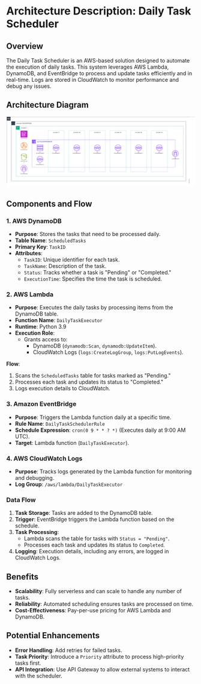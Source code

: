 # Architecture Description: Daily Task Scheduler

## Overview

The Daily Task Scheduler is an AWS-based solution designed to automate the execution of daily tasks. This system leverages AWS Lambda, DynamoDB, and EventBridge to process and update tasks efficiently and in real-time. Logs are stored in CloudWatch to monitor performance and debug any issues.

## Architecture Diagram

![Architecture Diagram](architecture-diagram.png)

## Components and Flow

### 1. AWS DynamoDB
- **Purpose**: Stores the tasks that need to be processed daily.
- **Table Name**: `ScheduledTasks`
- **Primary Key**: `TaskID`
- **Attributes**:
  - `TaskID`: Unique identifier for each task.
  - `TaskName`: Description of the task.
  - `Status`: Tracks whether a task is "Pending" or "Completed."
  - `ExecutionTime`: Specifies the time the task is scheduled.

### 2. AWS Lambda
- **Purpose**: Executes the daily tasks by processing items from the DynamoDB table.
- **Function Name**: `DailyTaskExecutor`
- **Runtime**: Python 3.9
- **Execution Role**:
  - Grants access to:
    - DynamoDB (`dynamodb:Scan`, `dynamodb:UpdateItem`).
    - CloudWatch Logs (`logs:CreateLogGroup`, `logs:PutLogEvents`).

**Flow**:
1. Scans the `ScheduledTasks` table for tasks marked as "Pending."
2. Processes each task and updates its status to "Completed."
3. Logs execution details to CloudWatch.

### 3. Amazon EventBridge
- **Purpose**: Triggers the Lambda function daily at a specific time.
- **Rule Name**: `DailyTaskSchedulerRule`
- **Schedule Expression**: `cron(0 9 * * ? *)` (Executes daily at 9:00 AM UTC).
- **Target**: Lambda function (`DailyTaskExecutor`).

### 4. AWS CloudWatch Logs
- **Purpose**: Tracks logs generated by the Lambda function for monitoring and debugging.
- **Log Group**: `/aws/lambda/DailyTaskExecutor`

### Data Flow

1. **Task Storage**: Tasks are added to the DynamoDB table.
2. **Trigger**: EventBridge triggers the Lambda function based on the schedule.
3. **Task Processing**:
   - Lambda scans the table for tasks with `Status = "Pending"`.
   - Processes each task and updates its status to `Completed`.
4. **Logging**: Execution details, including any errors, are logged in CloudWatch Logs.

## Benefits

- **Scalability**: Fully serverless and can scale to handle any number of tasks.
- **Reliability**: Automated scheduling ensures tasks are processed on time.
- **Cost-Effectiveness**: Pay-per-use pricing for AWS Lambda and DynamoDB.

## Potential Enhancements

- **Error Handling**: Add retries for failed tasks.
- **Task Priority**: Introduce a `Priority` attribute to process high-priority tasks first.
- **API Integration**: Use API Gateway to allow external systems to interact with the scheduler.

